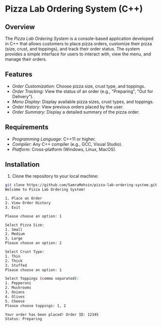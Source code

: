 # Pizza Lab Ordering System (C++)

## Overview

The *Pizza Lab Ordering System* is a console-based application developed in C++ that allows customers to place pizza orders, customize their pizza (size, crust, and toppings), and track their order status. The system provides a simple interface for users to interact with, view the menu, and manage their orders.

## Features

- *Order Customization*: Choose pizza size, crust type, and toppings.
- *Order Tracking*: View the status of an order (e.g., "Preparing", "Out for Delivery").
- *Menu Display*: Display available pizza sizes, crust types, and toppings.
- *Order History*: View previous orders placed by the user.
- *Order Summary*: Display a detailed summary of the pizza order.

## Requirements

- *Programming Language*: C++11 or higher.
- *Compiler*: Any C++ compiler (e.g., GCC, Visual Studio).
- *Platform*: Cross-platform (Windows, Linux, MacOS).

## Installation

1. Clone the repository to your local machine:

```bash
git clone https://github.com/SamraMohsin/pizza-lab-ordering-system.git
Welcome to Pizza Lab Ordering System!

1. Place an Order
2. View Order History
3. Exit

Please choose an option: 1

Select Pizza Size:
1. Small
2. Medium
3. Large
Please choose an option: 2

Select Crust Type:
1. Thin
2. Thick
3. Stuffed
Please choose an option: 1

Select Toppings (comma separated):
1. Pepperoni
2. Mushrooms
3. Onions
4. Olives
5. Cheese
Please choose toppings: 1, 2

Your order has been placed! Order ID: 12345
Status: Preparing
